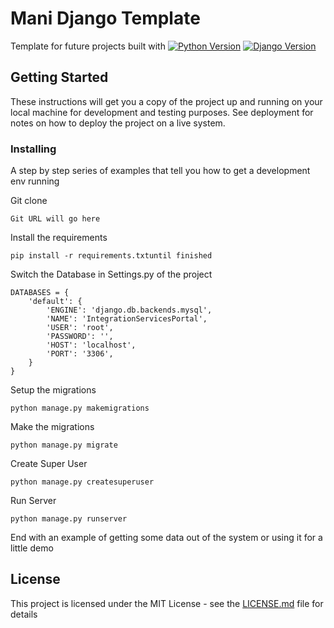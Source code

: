 # Mani Django Template

Template for future projects built with 
[![Python Version](https://img.shields.io/badge/python-3.7-hotpink.svg)](python.org/dev/peps/pep-0537/)
[![Django Version](https://img.shields.io/badge/django-3.0-hotpink.svg)](https://djangoproject.com)


## Getting Started

These instructions will get you a copy of the project up and running on your local machine for development and testing purposes. See deployment for notes on how to deploy the project on a live system.

### Installing

A step by step series of examples that tell you how to get a development env running

Git clone

```
Git URL will go here
```

Install the requirements 

```
pip install -r requirements.txtuntil finished
```

Switch the Database in Settings.py of the project
```
DATABASES = {
    'default': {
        'ENGINE': 'django.db.backends.mysql',
        'NAME': 'IntegrationServicesPortal',
        'USER': 'root',
        'PASSWORD': '',
        'HOST': 'localhost',
        'PORT': '3306',
    }
}
```

Setup the migrations

```
python manage.py makemigrations
```

Make the migrations

```
python manage.py migrate
```

Create Super User

```
python manage.py createsuperuser
```

Run Server

```
python manage.py runserver
```

End with an example of getting some data out of the system or using it for a little demo

## License

This project is licensed under the MIT License - see the [LICENSE.md](LICENSE.md) file for details

